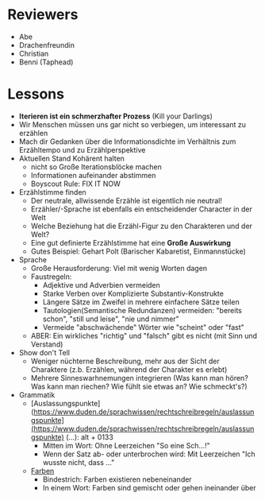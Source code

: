 # Reviewers
- Abe
- Drachenfreundin
- Christian
- Benni (Taphead)
# Lessons
- **Iterieren ist ein schmerzhafter Prozess** (Kill your Darlings)
- Wir Menschen müssen uns gar nicht so verbiegen, um interessant zu erzählen
- Mach dir Gedanken über die Informationsdichte im Verhältnis zum Erzähltempo und zu Erzählperspektive  
- Aktuellen Stand Kohärent halten
	- nicht so Große Iterationsblöcke machen
	- Informationen aufeinander abstimmen
	- Boyscout Rule: FIX IT NOW
- Erzählstimme finden
	- Der neutrale, allwissende Erzähle ist eigentlich nie neutral!
	- Erzähler/-Sprache ist ebenfalls ein entscheidender Character in der Welt
	- Welche Beziehung hat die Erzähl-Figur zu den Charakteren und der Welt?
	- Eine gut definierte Erzählstimme hat eine **Große Auswirkung**
	- Gutes Beispiel: Gehart Polt (Barischer Kabaretist, Einmannstücke)
- Sprache
	- Große Herausforderung: Viel mit wenig Worten dagen
	- Faustregeln:
		- Adjektive und Adverbien vermeiden
		- Starke Verben over Komplizierte Substantiv-Konstrukte
		- Längere Sätze im Zweifel in mehrere einfachere Sätze teilen
		- Tautologien(Semantische Redundanzen) vermeiden: "bereits schon", "still und leise", "nie und nimmer"
		- Vermeide "abschwächende" Wörter wie "scheint" oder "fast"
	- ABER: Ein wirkliches "richtig" und "falsch" gibt es nicht (mit Sinn und Verstand)
- Show don't Tell
	- Weniger nüchterne Beschreibung, mehr aus der Sicht der Charaktere (z.b. Erzählen, während der Charakter es erlebt)
	- Mehrere Sinneswarhnemungen integrieren (Was kann man hören? Was kann man riechen? Wie fühlt sie etwas an? Wie schmeckt's?)
- Grammatik
	- [Auslassungspunkte](https://www.duden.de/sprachwissen/rechtschreibregeln/auslassungspunkte](https://www.duden.de/sprachwissen/rechtschreibregeln/auslassungspunkte) (...): alt + 0133
		- Mitten im Wort: Ohne Leerzeichen "So eine Sch...!"
		- Wenn der Satz ab- oder unterbrochen wird: Mit Leerzeichen "Ich wusste nicht, dass ..."
	- [Farben](https://www.google.com/url?q=https://www.kapiert.de/deutsch/klasse-7-8/rechtschreibung/woerter-richtig-schreiben/farbbezeichnungen-richtig-schreiben/&sa=D&source=docs&ust=1744923557439188&usg=AOvVaw1GA0AkPkOPmdc4rSytbadi)
		- Bindestrich: Farben existieren nebeneinander
		- In einem Wort: Farben sind gemischt oder gehen ineinander über
